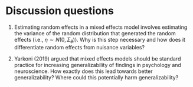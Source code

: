 # Discussion questions

1. Estimating random effects in a mixed effects model involves estimating the variance of the random distribution that generated the random effects (i.e., $\eta \sim N(0, \Sigma_{\theta})$). Why is this step necessary and how does it differentiate random effects from nuisance variables?

2. Yarkoni (2019) argued that mixed effects models should be standard practice for increasing generalizability of findings in psychology and neuroscience. How exactly does this lead towards better generalizability? Where could this potentially harm generalizability?

